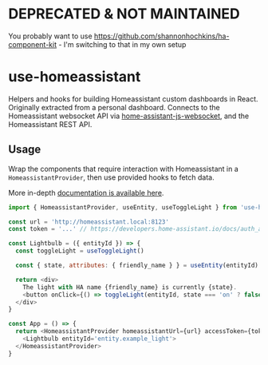 # DEPRECATED & NOT MAINTAINED

You probably want to use https://github.com/shannonhochkins/ha-component-kit - I'm switching to that in my own setup

# use-homeassistant

Helpers and hooks for building Homeassistant custom dashboards in React. Originally extracted from a personal dashboard. Connects to the Homeassistant websocket API via [home-assistant-js-websocket](https://github.com/home-assistant/home-assistant-js-websocket), and the Homeassistant REST API.

## Usage

Wrap the components that require interaction with Homeassistant in a `HomeassistantProvider`, then use provided hooks to fetch data.

More in-depth [documentation is available here](https://tmikoss.github.io/use-homeassistant/).

```js
import { HomeassistantProvider, useEntity, useToggleLight } from 'use-homeassistant'

const url = 'http://homeassistant.local:8123'
const token = '...' // https://developers.home-assistant.io/docs/auth_api/#long-lived-access-token

const Lightbulb = ({ entityId }) => {
  const toggleLight = useToggleLight()

  const { state, attributes: { friendly_name } } = useEntity(entityId)

  return <div>
    The light with HA name {friendly_name} is currently {state}.
    <button onClick={() => toggleLight(entityId, state === 'on' ? false : true)}>Change that!</button>
  </div>
}

const App = () => {
  return <HomeassistantProvider homeassistantUrl={url} accessToken={token}>
    <Lightbulb entityId='entity.example_light'>
  </HomeassistantProvider>
}
```
